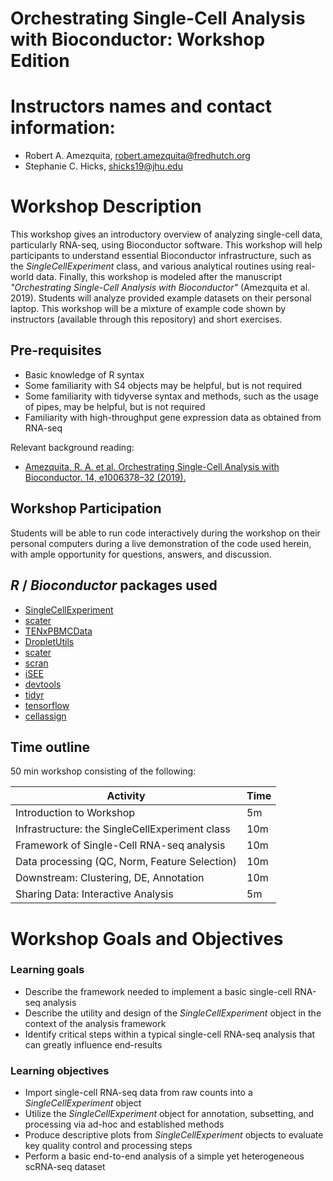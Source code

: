 # Orchestrating Single-Cell Analysis with Bioconductor: Workshop Edition

# Instructors names and contact information:

* Robert A. Amezquita, robert.amezquita@fredhutch.org
* Stephanie C. Hicks, shicks19@jhu.edu

# Workshop Description

This workshop gives an introductory overview of analyzing single-cell data, particularly RNA-seq, using Bioconductor software. This workshop will help participants to understand essential Bioconductor infrastructure, such as the *SingleCellExperiment* class, and various analytical routines using real-world data. Finally, this workshop is modeled after the manuscript *"Orchestrating Single-Cell Analysis with Bioconductor"* (Amezquita et al. 2019). Students will analyze provided example datasets on their personal laptop. This workshop will be a mixture of example code shown by instructors (available through this repository) and short exercises.


## Pre-requisites

* Basic knowledge of R syntax
* Some familiarity with S4 objects may be helpful, but is not required
* Some familiarity with tidyverse syntax and methods, such as the usage of pipes, may be helpful, but is not required
* Familiarity with high-throughput gene expression data as obtained from RNA-seq

Relevant background reading:

* [Amezquita, R. A. et al. Orchestrating Single-Cell Analysis with Bioconductor. 14, e1006378–32 (2019).](https://www.biorxiv.org/content/10.1101/590562v1)


## Workshop Participation

Students will be able to run code interactively during the workshop on their personal computers during a live demonstration of the code used herein, with ample opportunity for questions, answers, and discussion.


## _R_ / _Bioconductor_ packages used

* [SingleCellExperiment](https://bioconductor.org/packages/SingleCellExperiment)
* [scater](https://bioconductor.org/packages/scater)
* [TENxPBMCData](https://bioconductor.org/packages/TENxPBMCData)
* [DropletUtils](https://bioconductor.org/packages/DropletUtils)
* [scater](https://bioconductor.org/packages/scater)
* [scran](https://bioconductor.org/packages/scran)
* [iSEE](https://bioconductor.org/packages/iSEE)
* [devtools](https://github.com/r-lib/devtools)
* [tidyr](https://tidyr.tidyverse.org)
* [tensorflow](https://tensorflow.rstudio.com)
* [cellassign](https://github.com/Irrationone/cellassign)


## Time outline

50 min workshop consisting of the following:

| Activity                                        | Time |
|-------------------------------------------------|------|
| Introduction to Workshop                        |   5m |
| Infrastructure: the SingleCellExperiment class  |  10m |
| Framework of Single-Cell RNA-seq analysis       |  10m |
| Data processing (QC, Norm, Feature Selection)   |  10m |
| Downstream: Clustering, DE, Annotation          |  10m |
| Sharing Data: Interactive Analysis              |   5m |


# Workshop Goals and Objectives

### Learning goals

* Describe the framework needed to implement a basic single-cell RNA-seq analysis
* Describe the utility and design of the *SingleCellExperiment* object in the context of the analysis framework
* Identify critical steps within a typical single-cell RNA-seq analysis that can greatly influence end-results


### Learning objectives

* Import single-cell RNA-seq data from raw counts into a *SingleCellExperiment* object
* Utilize the *SingleCellExperiment* object for annotation, subsetting, and processing via ad-hoc and established methods
* Produce descriptive plots from *SingleCellExperiment* objects to evaluate key quality control and processing steps
* Perform a basic end-to-end analysis of a simple yet heterogeneous scRNA-seq dataset

